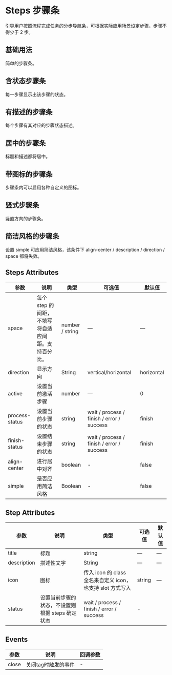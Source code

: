# Steps 步骤条
引导用户按照流程完成任务的分步导航条，可根据实际应用场景设定步骤，步骤不得少于 2 步。





## 基础用法


简单的步骤条。
 <m-steps />

## 含状态步骤条


每一步骤显示出该步骤的状态。
 <m-steps-status />

## 有描述的步骤条


每个步骤有其对应的步骤状态描述。

<m-steps-describe />

## 居中的步骤条


标题和描述都将居中。

<m-steps-center />


## 带图标的步骤条


步骤条内可以启用各种自定义的图标。

<m-steps-icon />


## 竖式步骤条


竖直方向的步骤条。

<m-steps-vertical />


## 简洁风格的步骤条


设置 simple 可应用简洁风格，该条件下 align-center / description / direction / space 都将失效。

<m-steps-simple />


## Steps Attributes


| 参数      | 说明          | 类型      | 可选值                           | 默认值  |
|---------- |-------------- |---------- |--------------------------------  |-------- |
| space | 每个 step 的间距，不填写将自适应间距。支持百分比。 | number / string | — | — |
| direction | 显示方向 | String | vertical/horizontal | horizontal |
| active | 设置当前激活步骤 | number | — | 0 |
| process-status | 设置当前步骤的状态 | string | wait / process / finish / error / success | finish |
| finish-status | 设置结束步骤的状态 | string | wait / process / finish / error / success | finish |
| align-center | 进行居中对齐 | boolean | - | false |
| simple | 是否应用简洁风格 | Boolean | - | false |


## Step Attributes


| 参数      | 说明          | 类型      | 可选值                           | 默认值  |
|---------- |-------------- |---------- |--------------------------------  |-------- |
| title | 标题 | string | — | — |
| description | 描述性文字 | String | — | — |
| icon | 图标 | 传入 icon 的 class 全名来自定义 icon，也支持 slot 方式写入 | string | — |
| status | 设置当前步骤的状态，不设置则根据 steps 确定状态 | wait / process / finish / error / success | - |


## Events


| 参数      | 说明          | 回调参数 |
|---------- |-------------- |---------- |
| close | 关闭tag时触发的事件 | - |
